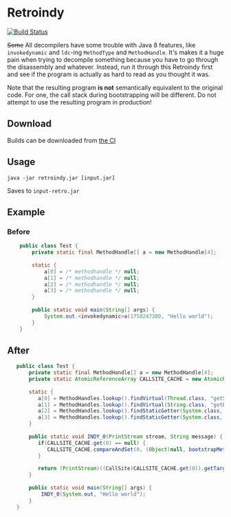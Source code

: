 # Retroindy

[![Build Status](https://ci.samczsun.com/job/java-deobfuscator/job/Retroindy/badge/icon)](https://ci.samczsun.com/job/java-deobfuscator/job/Retroindy/)
  

~~Some~~ All decompilers have some trouble with Java 8 features, like `invokedynamic`
and `ldc`-ing `MethodType` and `MethodHandle`. It's makes it a huge pain when trying to decompile something
because you have to go through the disassembly and whatever. Instead, run it through this Retroindy first and see
if the program is actually as hard to read as you thought it was.

Note that the resulting program **is not** semantically equivalent to the original code.
For one, the call stack during bootstrapping will be different. Do not attempt to use the
resulting program in production!

## Download

Builds can be downloaded from [the CI](https://ci.samczsun.com/job/java-deobfuscator/job/Retroindy/)

## Usage

`java -jar retroindy.jar [input.jar]`
  
Saves to `input-retro.jar`

## Example

### Before
```java
    public class Test {
        private static final MethodHandle[] a = new MethodHandle[4];
        
        static {
            a[0] = /* methodhandle */ null;    
            a[1] = /* methodhandle */ null;    
            a[2] = /* methodhandle */ null;    
            a[3] = /* methodhandle */ null;    
        }
        
        public static void main(String[] args) {
            System.out.<invokedynamic>a(1750247380, "Hello world");
        }
    }
```

## After

```java
   public class Test { 
       private static final MethodHandle[] a = new MethodHandle[4];
       private static AtomicReferenceArray CALLSITE_CACHE = new AtomicReferenceArray(new Object[1]);
    
       static {
          a[0] = MethodHandles.lookup().findVirtual(Thread.class, "getStackTrace", asMethodType("()[Ljava/lang/StackTraceElement;"));
          a[1] = MethodHandles.lookup().findVirtual(String.class, "getBytes", asMethodType("()[B"));
          a[2] = MethodHandles.lookup().findStaticGetter(System.class, "out", PrintStream.class);
          a[3] = MethodHandles.lookup().findStaticGetter(System.class, "out", PrintStream.class);
       }
       
       public static void INDY_0(PrintStream stream, String message) {
          if(CALLSITE_CACHE.get(0) == null) {
             CALLSITE_CACHE.compareAndSet(0, (Object)null, bootstrapMethod(MethodHandles.lookup(), "a", asMethodType("(Ljava/lang/String;)V"), 1750247380));
          }
    
          return (PrintStream)((CallSite)CALLSITE_CACHE.get(0)).getTarget().invokeExact(stream, message);
       }
       
       public static void main(String[] args) {
           INDY_0(System.out, "Hello world");
       }
   }
```